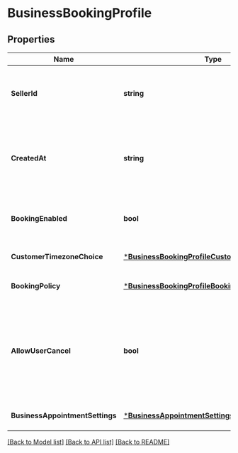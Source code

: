 # BusinessBookingProfile

## Properties
Name | Type | Description | Notes
------------ | ------------- | ------------- | -------------
**SellerId** | **string** | The ID of the seller, obtainable using the Merchants API. | [optional] [default to null]
**CreatedAt** | **string** | The RFC 3339 timestamp specifying the booking&#x27;s creation time. | [optional] [default to null]
**BookingEnabled** | **bool** | Indicates whether the seller is open for booking. | [optional] [default to null]
**CustomerTimezoneChoice** | [***BusinessBookingProfileCustomerTimezoneChoice**](BusinessBookingProfileCustomerTimezoneChoice.md) |  | [optional] [default to null]
**BookingPolicy** | [***BusinessBookingProfileBookingPolicy**](BusinessBookingProfileBookingPolicy.md) |  | [optional] [default to null]
**AllowUserCancel** | **bool** | Indicates whether customers can cancel or reschedule their own bookings (&#x60;true&#x60;) or not (&#x60;false&#x60;). | [optional] [default to null]
**BusinessAppointmentSettings** | [***BusinessAppointmentSettings**](BusinessAppointmentSettings.md) |  | [optional] [default to null]

[[Back to Model list]](../README.md#documentation-for-models) [[Back to API list]](../README.md#documentation-for-api-endpoints) [[Back to README]](../README.md)

